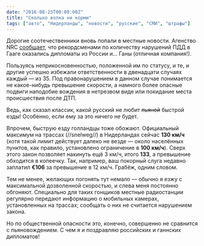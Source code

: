 ```yaml
---
date: "2016-08-23T00:00:00Z"
title: "Сколько волка ни корми"
tags: ["авто", "Нидерланды", "новости", "русские", "СМИ", "штрафы"]
---
```


Дорогие соотечественники вновь попали в местные новости. Агенство NRC [сообщает](https://www.nrc.nl/nieuws/2016/08/20/russissche-en-ghanese-diplomaten-misdragen-zich-vaker-in-het-verkeer-a1517248), что рекордсменами по количеству нарушений ПДД в Гааге оказались дипломаты из России и… Ганы (отличная компания!).

Пользуясь неприкосновенностью, положенной им по статусу, и те, и другие успешно избежали ответственности в двенадцати случаях каждый — из 35. Под правонарушением в данном случае понимается не какое-нибудь превышение скорости, а намного более опасные подвиги наподобие вождения в нетрезвом виде или покидание места происшествия после ДТП.

<!--more-->

Ведь, как сказал классик, какой русский не любит ~~пьяной~~ быстрой езды! Особенно, если ему за это ничего не будет.

Впрочем, быструю езду голландцы тоже обожают. Официальный максимум на трассах (//snelweg//) в Нидерландах сейчас **130 км/ч** (хотя такой лимит действует далеко не везде — около населённых пунктов, как правило, установлено ограничение в **100 км/ч**). Сверх этого закон позволяет накинуть ещё 3 км/ч, итого **133**, а превышение обходится в копеечку. Так, например, ваш покорный слуга недавно заплатил **€106** за превышение в 12 км/ч. Грабёж, одним словом.

Тем не менее, желающих погонять тут немало — обычно я езжу с максимальной дозволенной скоростью, и слева меня постоянно обгоняют. Специально для таких гонщиков местные радиостанции регулярно передают информацию о мобильных камерах, установленных на трассах; сообщать о них не считается нарушением закона.

Но по общественной опасности это, конечно, совершенно не сравнится с пьяновождением. С чем я и поздравляю российских и ганнских дипломатов!
